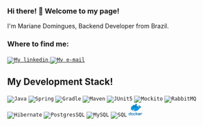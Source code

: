 ### Hi there! 👋 Welcome to my page! 

<p>
  I'm Mariane Domingues, Backend Developer from Brazil.
</p>

### Where to find me:

<a href="https://www.linkedin.com/in/mariane-domingues-542905181/">
  <code><img alt="My linkedin" width="28" src="https://user-images.githubusercontent.com/43325398/145687737-338d34db-1682-4590-9d17-e1b3a9611029.png" /></code>
</a>

<a href="mailto:ma_ap_domingues@hotmail.com">
  <code><img alt="My e-mail" width="32" src="https://user-images.githubusercontent.com/43325398/145687774-4aeb2d36-d5e4-40fb-8360-e1af7229957e.png" /></code>
</a>

<br/>

## My Development Stack!

<code><img height="50" src="https://user-images.githubusercontent.com/43325398/145687975-91e85a40-04e8-4934-8bac-c7aaab955af7.png" alt="Java"/></code>
<code><img height="50" src="https://user-images.githubusercontent.com/43325398/145687938-0b70f911-6dd6-4151-8121-32a7b968358a.png" alt="Spring"/></code>
<code><img height="30" src="https://user-images.githubusercontent.com/43325398/145688247-34240cbc-6746-42ea-b62d-315f518fba53.png" alt="Gradle"/></code>
<code><img height="20" src="https://user-images.githubusercontent.com/43325398/145688164-b84788bf-2e99-4c04-910f-581163869b90.png" alt="Maven"/></code>
<code><img height="32" src="https://user-images.githubusercontent.com/43325398/145688094-7ede6d6a-7357-4e46-8ad1-9570c4b628c3.png" alt="JUnit5"/></code>
<code><img height="42" src="https://user-images.githubusercontent.com/43325398/145688053-f2ea986a-44c7-473b-a5d7-414d832d6aaa.png" alt="Mockito"/></code>
<code><img height="32" src="https://user-images.githubusercontent.com/22135548/102849436-eb614100-43f5-11eb-931d-10000dd9fd83.png" alt="RabbitMQ"/></code>
<code><img height="32" src="https://user-images.githubusercontent.com/43325398/145688300-55a1ec91-2461-4e27-88f4-13a13e262d0b.png" alt="Hibernate"/></code>
<code><img height="32" src="https://user-images.githubusercontent.com/43325398/145687823-ae425c04-a34e-4046-80b0-321a017ba7e3.png" alt="PostgresSQL"/></code>
<code><img height="32" src="https://user-images.githubusercontent.com/43325398/145687891-00e21ede-8531-4a1a-a5f3-09d4a822cd6a.png" alt="MySQL"/></code>
<code><img height="32" src="https://user-images.githubusercontent.com/22135548/102849427-e2706f80-43f5-11eb-985a-9547215adce3.png" alt="SQL"/></code>
<code><img height="32" src="https://raw.githubusercontent.com/github/explore/80688e429a7d4ef2fca1e82350fe8e3517d3494d/topics/docker/docker.png" alt="Docker"/></code>
